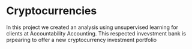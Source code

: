 # Cryptocurrencies
In this project we created an analysis using unsupervised learning for clients at Accountability Accounting. This  respected invevstment bank is prpearing to offer a new cryptocurrency investment portfolio 

